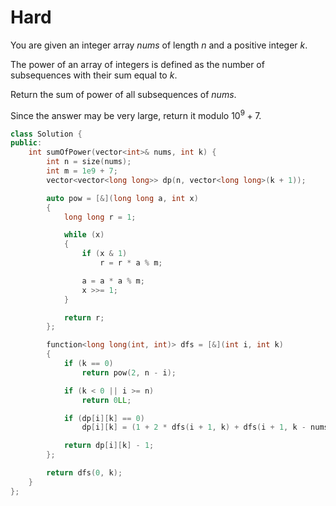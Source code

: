 # Hard

You are given an integer array $nums$ of length $n$ and a positive integer $k$.

The power of an array of integers is defined as the number of subsequences with their sum equal to $k$.

Return the sum of power of all subsequences of $nums$.

Since the answer may be very large, return it modulo $10^9 + 7$.

```cpp
class Solution {
public:
    int sumOfPower(vector<int>& nums, int k) {
        int n = size(nums);
        int m = 1e9 + 7;
        vector<vector<long long>> dp(n, vector<long long>(k + 1));

        auto pow = [&](long long a, int x)
        {
            long long r = 1;

            while (x)
            {
                if (x & 1)
                    r = r * a % m;

                a = a * a % m;
                x >>= 1;
            }

            return r;
        };

        function<long long(int, int)> dfs = [&](int i, int k)
        {
            if (k == 0)
                return pow(2, n - i);

            if (k < 0 || i >= n)
                return 0LL;

            if (dp[i][k] == 0)
                dp[i][k] = (1 + 2 * dfs(i + 1, k) + dfs(i + 1, k - nums[i])) % m;

            return dp[i][k] - 1;
        };

        return dfs(0, k);
    }
};
```
